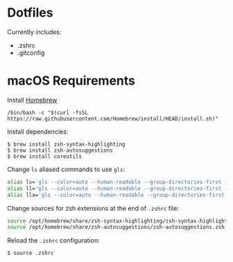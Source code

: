 # Dotfiles

Currently includes:
- .zshrc
- .gitconfig


# macOS Requirements
Install [Homebrew](https://brew.sh/)
```shell
/bin/bash -c "$(curl -fsSL https://raw.githubusercontent.com/Homebrew/install/HEAD/install.sh)"
```

Install dependencies:
```shell
$ brew install zsh-syntax-highlighting
$ brew install zsh-autosuggestions
$ brew install coreutils
```

Change `ls` aliased commands to use `gls`:
```zsh
alias ls='gls --color=auto --human-readable --group-directories-first --classify'
alias ll='gls --color=auto --human-readable --group-directories-first --classify -l'
alias lla='gls --color=auto --human-readable --group-directories-first --classify -la'
```

Change sources for zsh extensions at the end of `.zshrc` file:
```zsh
source /opt/homebrew/share/zsh-syntax-highlighting/zsh-syntax-highlighting.zsh
source /opt/homebrew/share/zsh-autosuggestions/zsh-autosuggestions.zsh
```

Reload the `.zshrc` configuration:
```shell
$ source .zshrc
```
